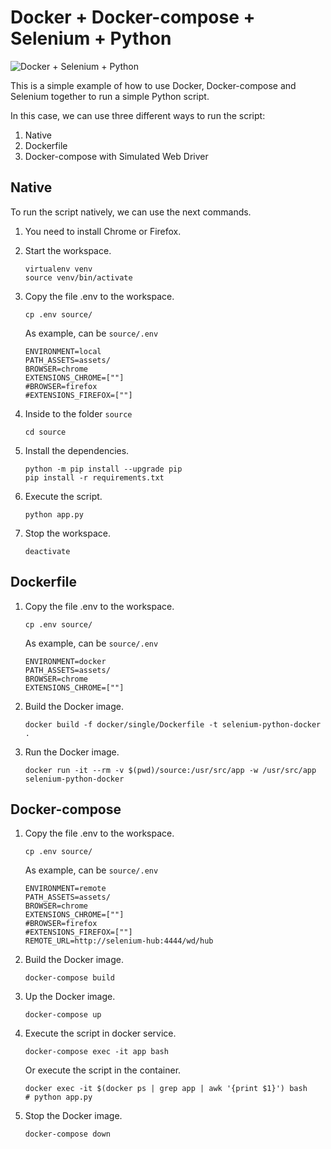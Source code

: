# Docker + Docker-compose + Selenium + Python

![Docker + Selenium + Python](https://miro.medium.com/max/1000/1*ilLIBRM6dzbVr3YfueJKsA.png)

This is a simple example of how to use Docker, Docker-compose and Selenium together to run a simple Python script.

In this case, we can use three different ways to run the script:

1. Native
2. Dockerfile
3. Docker-compose with Simulated Web Driver

## Native

To run the script natively, we can use the next commands.

1. You need to install Chrome or Firefox.

2. Start the workspace.
    ```shell
    virtualenv venv
    source venv/bin/activate
    ```
3. Copy the file .env to the workspace.
    ```shell
   cp .env source/
    ```
   
    As example, can be `source/.env`

    ```dotenv
    ENVIRONMENT=local
    PATH_ASSETS=assets/
    BROWSER=chrome
    EXTENSIONS_CHROME=[""]
    #BROWSER=firefox
    #EXTENSIONS_FIREFOX=[""]
    ```

5. Inside to the folder `source`
    ```shell
   cd source 
    ```

6. Install the dependencies.
    ```shell
    python -m pip install --upgrade pip
    pip install -r requirements.txt
   ```
7. Execute the script.
    ```shell
    python app.py
    ```
8. Stop the workspace.
    ```shell
    deactivate
    ```
   
## Dockerfile

1. Copy the file .env to the workspace.
    ```shell
   cp .env source/
    ```
   
    As example, can be `source/.env`

    ```dotenv
    ENVIRONMENT=docker
    PATH_ASSETS=assets/
    BROWSER=chrome
    EXTENSIONS_CHROME=[""]
    ```
   
2. Build the Docker image.
    ```shell
    docker build -f docker/single/Dockerfile -t selenium-python-docker .
    ```

3. Run the Docker image.
    ```shell
    docker run -it --rm -v $(pwd)/source:/usr/src/app -w /usr/src/app selenium-python-docker
    ```

## Docker-compose

1. Copy the file .env to the workspace.
    ```shell
   cp .env source/
    ```
   
    As example, can be `source/.env`

    ```dotenv
    ENVIRONMENT=remote
    PATH_ASSETS=assets/
    BROWSER=chrome
    EXTENSIONS_CHROME=[""]
    #BROWSER=firefox
    #EXTENSIONS_FIREFOX=[""]
    REMOTE_URL=http://selenium-hub:4444/wd/hub
    ```

2. Build the Docker image.
    ```shell
    docker-compose build
    ```
   
3. Up the Docker image.
    ```shell
    docker-compose up
    ```
   
4. Execute the script in docker service.
    ```shell
    docker-compose exec -it app bash
    ```
     
    Or execute the script in the container.
    ```shell
    docker exec -it $(docker ps | grep app | awk '{print $1}') bash
    # python app.py
    ```
  
5. Stop the Docker image.
    ```shell
    docker-compose down
    ```